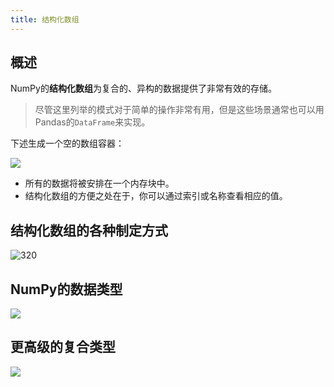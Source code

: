 ```yaml
---
title: 结构化数组
---
```


## 概述

NumPy的**结构化数组**为复合的、异构的数据提供了非常有效的存储。

> 尽管这里列举的模式对于简单的操作非常有用，但是这些场景通常也可以用Pandas的`DataFrame`来实现。

下述生成一个空的数组容器：

![](https://chua-n.gitee.io/figure-bed/notebook/Python/319.png)

- 所有的数据将被安排在一个内存块中。
- 结构化数组的方便之处在于，你可以通过索引或名称查看相应的值。

## 结构化数组的各种制定方式

![320](https://chua-n.gitee.io/figure-bed/notebook/Python/320.png)

## NumPy的数据类型

![](https://chua-n.gitee.io/figure-bed/notebook/Python/321.png)

## 更高级的复合类型

![](https://chua-n.gitee.io/figure-bed/notebook/Python/322.png)